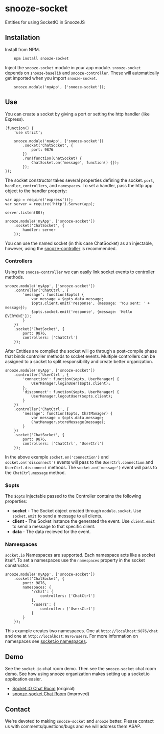 # snooze-socket

Entities for using SocketIO in SnoozeJS

## Installation
Install from NPM.
```
    npm install snooze-socket
```
Inject the `snooze-socket` module in your app module. `snooze-socket` depends on `snooze-baselib` and `snooze-controller`. These will automatically get imported when you import `snooze-socket`.
```
    snooze.module('myApp', ['snooze-socket']);
```

## Use
You can create a socket by giving a port or setting the http handler (like Express).

    (function() {
        'use strict';
        
        snooze.module('myApp', ['snooze-socket'])
            .socket('ChatSocket', {
                port: 9876
            })
            .run(function(ChatSocket) {
                ChatSocket.on('message', function() {});
            });
    });
    
The socket constructor takes several properties defining the socket. `port`, `handler`, `controllers`, and `namespaces`. To set a handler, pass the http app object to the handler property:

    var app = require('express')();
    var server = require('http').Server(app);
    
    server.listen(80);

    snooze.module('myApp', ['snooze-socket'])
        .socket('ChatSocket', {
            handler: server
        });
        
You can use the named socket (in this case ChatSocket) as an injectable, however, using the [snooze-controller](https://www.npmjs.com/package/snooze-controller) is recommended.

### Controllers

Using the `snooze-controller` we can easily link socket events to controller methods.

    snooze.module('myApp', ['snooze-socket'])
        .controller('ChatCtrl', {
            'message': function($opts) {
                var message = $opts.data.message;
                $opts.client.emit('response', {message: 'You sent: ' + message});
                $opts.socket.emit('response', {message: 'Hello EVERYONE'});
            }
        })
        .socket('ChatSocket', {
            port: 9876,
            controllers: ['ChatCtrl']
        });
        
After Entities are compiled the socket will go through a post-compile phase that binds controller methods to socket events. Multiple controllers can be assigned to a socket to split responsibility and create better organization.

    snooze.module('myApp', ['snooze-socket'])
        .controller('UserCtrl', {
            'connection': function($opts, UserManager) {
                UserManager.loginUser($opts.client);
            },
            'disconnect': function($opts, UserManager) {
                UserManager.logoutUser($opts.client);
            }
        })
        .controller('ChatCtrl', {
            'message': function($opts, ChatManager) {
                var message = $opts.data.message;
                ChatManager.storeMessage(message);
            }
        })
        .socket('ChatSocket', {
            port: 9876,
            controllers: ['ChatCtrl', 'UserCtrl']
        });
        
In the above example `socket.on('connection')` and `socket.on('disconnect')` events will pass to the `UserCtrl.connection` and `UserCtrl.disconnect` methods. The `socket.on('message')` event will pass to the `ChatCtrl.message` method.

### $opts
The `$opts` injectable passed to the Controller contains the following properties:
* **socket** - The Socket object created through `module.socket`. Use  `socket.emit` to send a message to all clients.
* **client** - The Socket instance the generated the event. Use `client.emit` to send a message to that specific client.
* **data** - The data recieved for the event.

### Namespaces
`socket.io` Namespaces are supported. Each namespace acts like a socket itself. To set a namespaces use the `namespaces` property in the socket constructor.

    snooze.module('myApp', ['snooze-socket'])
        .socket('ChatSocket', {
            port: 9876,
            namespaces: {
                '/chat': {
                    controllers: ['ChatCtrl']
                },
                '/users': {
                    controller: ['UsersCtrl']
                }
            }
        });
        
This example creates two namespaces. One at `http://localhost:9876/chat` and one at `http://localhost:9876/users`. For more information on namespaces see [socket.io namespaces](http://socket.io/docs/rooms-and-namespaces/).

## Demo
See the `socket.io` chat room demo. Then see the `snooze-socket` chat room demo. See how using snooze organization makes setting up a socket.io application easier.

* [Socket.IO Chat Room](https://github.com/iamchairs/snooze-socket-chat) (original)
* [snooze-socket Chat Room](https://github.com/iamchairs/snooze-socket-chat) (improved)

## Contact

We're devoted to making `snooze-socket` and `snooze` better. Please contact us with comments/questions/bugs and we will address them ASAP.